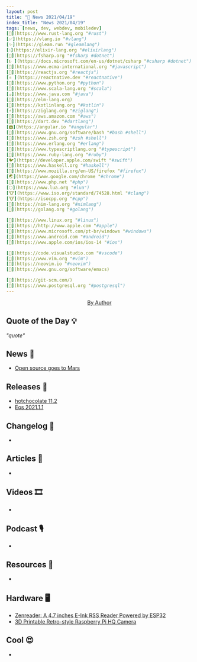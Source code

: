 ```yaml
---
layout: post
title: "📜 News 2021/04/19"
index_title: "News 2021/04/19"
tags: [news, dev, webdev, mobiledev]
[🦀](https://www.rust-lang.org "#rust")
[✅](https://vlang.io "#vlang")
[✨](https://gleam.run "#gleamlang")
[💧](https://elixir-lang.org "#elixirlang")
[🔷](https://fsharp.org "#fsharp #dotnet")
[☪️ ](https://docs.microsoft.com/en-us/dotnet/csharp "#csharp #dotnet")
[🔶](https://www.ecma-international.org "#javascript")
[🔶](https://reactjs.org "#reactjs")
[⚛️ ](https://reactnative.dev "#reactnative")
[🐍](https://www.python.org "#python")
[💈](https://www.scala-lang.org "#scala")
[☕️](https://www.java.com "#java")
[🔰](https://elm-lang.org)
[🗼](https://kotlinlang.org "#kotlin")
[⚡️](https://ziglang.org "#ziglang")
[🌳](https://aws.amazon.com "#aws")
[🎯](https://dart.dev "#dartlang")
[🅰️](https://angular.io "#angular")
[🐚](https://www.gnu.org/software/bash "#bash #shell")
[🐚](https://www.zsh.org "#zsh #shell")
[📡](https://www.erlang.org "#erlang")
[🔷](https://www.typescriptlang.org "#typescript")
[🔻](https://www.ruby-lang.org "#ruby")
[🐦](https://developer.apple.com/swift "#swift")
[🎩](https://www.haskell.org "#haskell")
[🦊](https://www.mozilla.org/en-US/firefox "#firefox")
[🌏](https://www.google.com/chrome "#chrome")
[🐘](https://www.php.net "#php")
[🌕](https://www.lua.org "#lua")
[🐮](https://www.iso.org/standard/74528.html "#clang")
[🐮](https://isocpp.org "#cpp")
[👑](https://nim-lang.org "#nimlang")
[🌰](https://golang.org "#golang")

[🐧](https://www.linux.org "#linux")
[🍎](https://http://www.apple.com "#apple")
[🦋](https://www.microsoft.com/pt-br/windows "#windows")
[🤖](https://www.android.com "#android")
[📱](https://www.apple.com/ios/ios-14 "#ios")

[📝](https://code.visualstudio.com "#vscode")
[🍃](https://www.vim.org "#vim")
[🍃](https://neovim.io "#neovim")
[🐃](https://www.gnu.org/software/emacs)

[🌴](https://git-scm.com/)
[🐘](https://www.postgresql.org "#postgresql")
---
```


<a href="https://daily-tech-news.github.io/2021/04/19/news.html">
  <img src=""
     alt=""
     class="image">
</a>

<div style="text-align:center">
   <a href="">By Author</a>
</div>

## Quote of the Day 💡

_"quote"_

[]()

## News 📰

- [Open source goes to Mars](https://github.blog/2021-04-19-open-source-goes-to-mars/)

## Releases 🥳

- [hotchocolate 11.2](https://github.com/ChilliCream/hotchocolate/releases/tag/11.2.0)
- [Eos 2021.1.1](https://vircadia.com/2021/04/2021-1-1-eos-released/)

## Changelog 👀

- []()

## Articles 📜

- []()

## Videos 🎞

- []()

## Podcast 🎙

- []()

## Resources 🎪

- []()

## Hardware 🖥

- [Zenreader: A 4.7 inches E-Ink RSS Reader Powered by ESP32](https://www.tnhh.net/posts/zenreader-4.7-in-rss-eink-reader.html)
- [3D Printable Retro-style Raspberry Pi HQ Camera](https://ruha.camera/)

## Cool 😍

- []()

